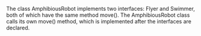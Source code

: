 The class AmphibiousRobot implements two interfaces: Flyer and Swimmer, 
both of which have the same method move(). The AmphibiousRobot class calls 
its own move() method, which is implemented after the interfaces are declared.

